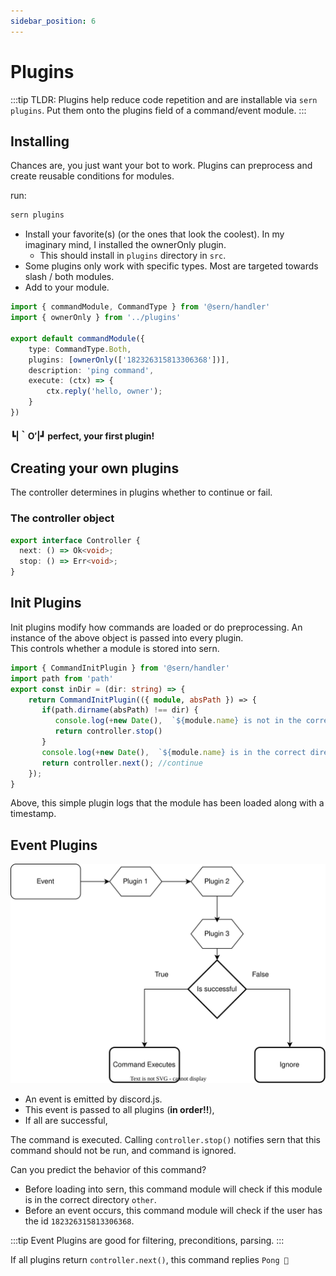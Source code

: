 ```yaml
---
sidebar_position: 6
---
```


# Plugins

:::tip
TLDR: Plugins help reduce code repetition and are installable via `sern plugins`. Put them onto the plugins field of a command/event module. 
:::

## Installing 
Chances are, you just want your bot to work. Plugins can preprocess and create reusable conditions for modules.

run: 
```sh
sern plugins
```
- Install your favorite(s) (or the ones that look the coolest). In my imaginary mind, I installed the ownerOnly plugin. 
    - This should install in `plugins` directory in `src`.
- Some plugins only work with specific types. Most are targeted towards slash / both modules.
- Add to your module. 

```ts 
import { commandModule, CommandType } from '@sern/handler'
import { ownerOnly } from '../plugins'

export default commandModule({ 
    type: CommandType.Both,
    plugins: [ownerOnly(['182326315813306368'])],
    description: 'ping command',
    execute: (ctx) => {
        ctx.reply('hello, owner');
    }
})

```
#### ┗|｀O′|┛ perfect, your first plugin!

## Creating your own plugins

The controller determines in plugins whether to continue or fail.

### The controller object
```typescript
export interface Controller {
  next: () => Ok<void>;
  stop: () => Err<void>;
}
```
## Init Plugins
Init plugins modify how commands are loaded or do preprocessing.
An instance of the above object is passed into every plugin. <br />
This controls whether a module is stored into sern. <br />

```typescript
import { CommandInitPlugin } from '@sern/handler'
import path from 'path'
export const inDir = (dir: string) => {
    return CommandInitPlugin(({ module, absPath }) => {
       if(path.dirname(absPath) !== dir) {
          console.log(+new Date(),  `${module.name} is not in the correct directory!`);
          return controller.stop()
       }
       console.log(+new Date(),  `${module.name} is in the correct directory!`);
       return controller.next(); //continue
    });
}

```

Above, this simple plugin logs that the module has been loaded along with a timestamp. <br />

## Event Plugins
![control-plugins](../../../static/img/eventplugins.drawio.svg) <br />
- An event is emitted by discord.js.
- This event is passed to all plugins (**in order!!**),
- If all are successful,

The command is executed. Calling `controller.stop()` notifies sern that this command should not be run,
and command is ignored.

Can you predict the behavior of this command?

- Before loading into sern, this command module will check if this module is in the correct directory `other`.
- Before an event occurs, this command module will check if the user has the id `182326315813306368`.

:::tip
Event Plugins are good for filtering, preconditions, parsing.
:::

If all plugins return `controller.next()`, this command replies `Pong 🏓`
